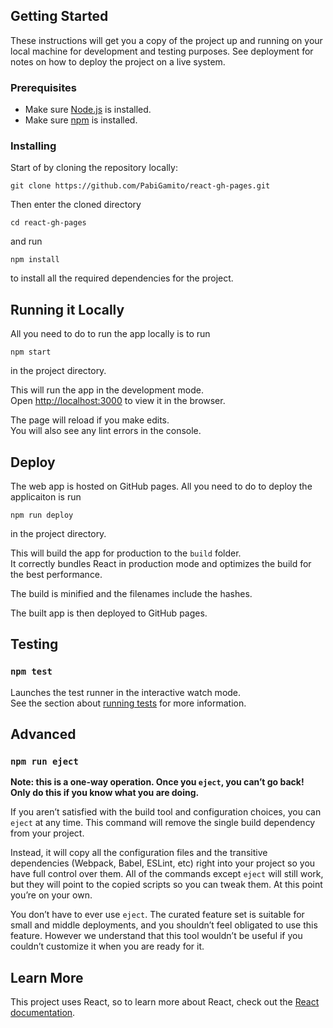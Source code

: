 ## Getting Started

These instructions will get you a copy of the project up and running on your local machine for development and testing purposes. See deployment for notes on how to deploy the project on a live system.

### Prerequisites
- Make sure [Node.js](https://nodejs.org) is installed.
- Make sure [npm](https://www.npmjs.com/get-npm) is installed.

### Installing

Start of by cloning the repository locally:
```
git clone https://github.com/PabiGamito/react-gh-pages.git
```

Then enter the cloned directory
```
cd react-gh-pages
```
and run
```
npm install
```
to install all the required dependencies for the project.

## Running it Locally

All you need to do to run the app locally is to run
```
npm start
```
in the project directory.

This will run the app in the development mode.<br>
Open [http://localhost:3000](http://localhost:3000) to view it in the browser.

The page will reload if you make edits.<br>
You will also see any lint errors in the console.

## Deploy

The web app is hosted on GitHub pages. All you need to do to deploy the applicaiton is run
```
npm run deploy
```
in the project directory.

This will build the app for production to the `build` folder.<br>
It correctly bundles React in production mode and optimizes the build for the best performance.

The build is minified and the filenames include the hashes.<br>

The built app is then deployed to GitHub pages.

## Testing

### `npm test`

Launches the test runner in the interactive watch mode.<br>
See the section about [running tests](https://facebook.github.io/create-react-app/docs/running-tests) for more information.

## Advanced

### `npm run eject`

**Note: this is a one-way operation. Once you `eject`, you can’t go back! Only do this if you know what you are doing.**

If you aren’t satisfied with the build tool and configuration choices, you can `eject` at any time. This command will remove the single build dependency from your project.

Instead, it will copy all the configuration files and the transitive dependencies (Webpack, Babel, ESLint, etc) right into your project so you have full control over them. All of the commands except `eject` will still work, but they will point to the copied scripts so you can tweak them. At this point you’re on your own.

You don’t have to ever use `eject`. The curated feature set is suitable for small and middle deployments, and you shouldn’t feel obligated to use this feature. However we understand that this tool wouldn’t be useful if you couldn’t customize it when you are ready for it.

## Learn More

This project uses React, so to learn more about React, check out the [React documentation](https://reactjs.org/).
